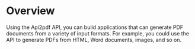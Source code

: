 # Overview

Using the Api2pdf API, you can build applications that can generate PDF
documents from a variety of input formats. For example, you could use the API
to generate PDFs from HTML, Word documents, images, and so on.
